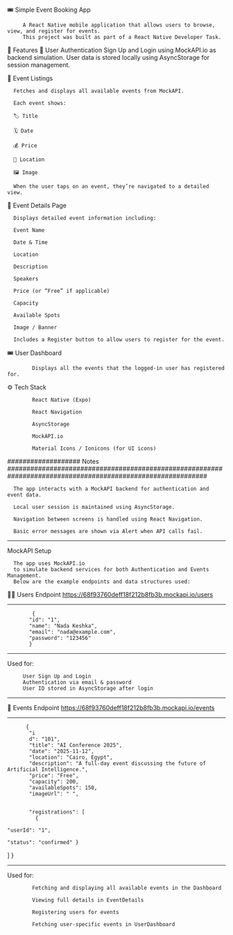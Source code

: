 🎟️ Simple Event Booking App

         A React Native mobile application that allows users to browse, view, and register for events.
         This project was built as part of a React Native Developer Task.

🚀 Features
👤 User Authentication
          Sign Up and Login using MockAPI.io
          as backend simulation.
          User data is stored locally using AsyncStorage for session management.

📅 Event Listings

      Fetches and displays all available events from MockAPI.
      
      Each event shows:
      
      🏷 Title
      
      🗓 Date
      
      💰 Price
      
      📍 Location
      
      🖼 Image
      
      When the user taps on an event, they’re navigated to a detailed view.

📝 Event Details Page

      Displays detailed event information including:
      
      Event Name
      
      Date & Time
      
      Location
      
      Description
      
      Speakers
      
      Price (or “Free” if applicable)
      
      Capacity
      
      Available Spots
      
      Image / Banner
      
      Includes a Register button to allow users to register for the event.

🎟️ User Dashboard

            Displays all the events that the logged-in user has registered for.
   
⚙️ Tech Stack
            
            React Native (Expo)
            
            React Navigation
            
            AsyncStorage
         
            MockAPI.io
            
            Material Icons / Ionicons (for UI icons)


###################    Notes     ############################################################################################################

      The app interacts with a MockAPI backend for authentication and event data.
      
      Local user session is maintained using AsyncStorage.
      
      Navigation between screens is handled using React Navigation.
      
      Basic error messages are shown via Alert when API calls fail.


----------------------------------------------------------------------------------------------------------------------------------

MockAPI Setup

      The app uses MockAPI.io
      to simulate backend services for both Authentication and Events Management.
      Below are the example endpoints and data structures used:

 🧍‍♀️ Users Endpoint
      https://68f93760deff18f212b8fb3b.mockapi.io/users

--------------------------------------------
            {
           "id": "1",
           "name": "Nada Keshka",
           "email": "nada@example.com",
           "password": "123456"
           }
--------------------------------------------
Used for:

         User Sign Up and Login
         Authentication via email & password
         User ID stored in AsyncStorage after login

-----------------------------------------------------------------------------------------------------------------------------------------
🎫 Events Endpoint
 https://68f93760deff18f212b8fb3b.mockapi.io/events

 -------------------------------------------
          {
           "i
           d": "101",
           "title": "AI Conference 2025",
           "date": "2025-11-12",
           "location": "Cairo, Egypt",
           "description": "A full-day event discussing the future of Artificial Intelligence.",
           "price": "Free",
           "capacity": 200,
           "availableSpots": 150,
           "imageUrl": " ",
         
           
           "registrations": [
             { 
             
    "userId": "1",
    
    "status": "confirmed" }
  ]
}


----------------------------------------------
  
   Used for:
   
            Fetching and displaying all available events in the Dashboard
            
            Viewing full details in EventDetails
            
            Registering users for events
            
            Fetching user-specific events in UserDashboard



